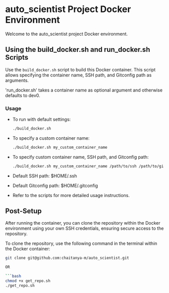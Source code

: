 
# auto_scientist Project Docker Environment

Welcome to the auto_scientist project Docker environment.

## Using the build_docker.sh and run_docker.sh Scripts

Use the `build_docker.sh` script to build this Docker container. This script allows specifying the container name, SSH path, and Gitconfig path as arguments.

'run_docker.sh' takes a container name as optional argument and otherwise defaults to dev0.

### Usage

- To run with default settings:
  ```bash
  ./build_docker.sh

- To specify a custom container name:
  ```bash
  ./build_docker.sh my_custom_container_name

- To specify custom container name, SSH path, and Gitconfig path:
  ```bash
  ./build_docker.sh my_custom_container_name /path/to/ssh /path/to/gitconfig

- Default SSH path: $HOME/.ssh

- Default Gitconfig path: $HOME/.gitconfig

- Refer to the scripts for more detailed usage instructions.

## Post-Setup

After running the container, you can clone the repository within the Docker environment using your own SSH credentials, ensuring secure access to the repository.

To clone the repository, use the following command in the terminal within the Docker container:

```bash
git clone git@github.com:chaitanya-m/auto_scientist.git

OR

```bash
chmod +x get_repo.sh
./get_repo.sh

